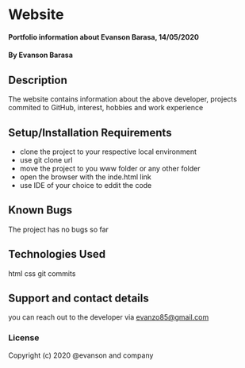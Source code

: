 # Website
#### Portfolio information about Evanson Barasa, 14/05/2020
#### By **Evanson Barasa**
## Description
The website contains information about the above developer, projects commited to GitHub, interest, hobbies and work experience
## Setup/Installation Requirements
 * clone the project to your respective local environment
 * use git clone url
 * move the project to you www folder or any other folder
 * open the browser with the inde.html link
 * use IDE of your choice to eddit the code
## Known Bugs
The project has no bugs so far
## Technologies Used
html
css
git commits
## Support and contact details
you can reach out to the developer via evanzo85@gmail.com
### License
Copyright (c) 2020 @evanson and company
